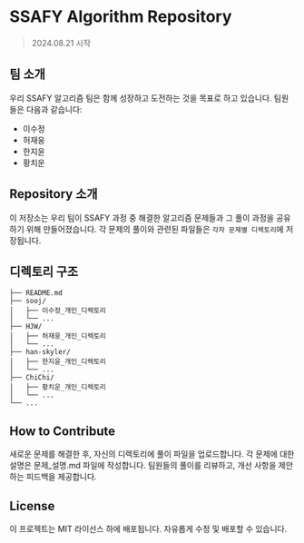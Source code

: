 # SSAFY Algorithm Repository

> 2024.08.21 시작

## 팀 소개

우리 SSAFY 알고리즘 팀은 함께 성장하고 도전하는 것을 목표로 하고 있습니다. 팀원들은 다음과 같습니다:

- 이수정
- 허재웅
- 한지윤
- 황치운

## Repository 소개

이 저장소는 우리 팀이 SSAFY 과정 중 해결한 알고리즘 문제들과 그 풀이 과정을 공유하기 위해 만들어졌습니다. 각 문제의 풀이와 관련된 파일들은 `각자 문제별 디렉토리`에 저장됩니다.

## 디렉토리 구조

```plaintext
├── README.md
├── sooj/
│   ├── 이수정_개인_디렉토리
│   └── ...
├── HJW/
│   ├── 허재웅_개인_디렉토리
│   └── ...
├── han-skyler/
│   ├── 한지윤_개인_디렉토리
│   └── ...
├── ChiChi/
│   ├── 황치운_개인_디렉토리
│   └── ...
└── ...
```

## How to Contribute

새로운 문제를 해결한 후, 자신의 디렉토리에 풀이 파일을 업로드합니다.
각 문제에 대한 설명은 문제_설명.md 파일에 작성합니다.
팀원들의 풀이를 리뷰하고, 개선 사항을 제안하는 피드백을 제공합니다.

## License

이 프로젝트는 MIT 라이선스 하에 배포됩니다. 자유롭게 수정 및 배포할 수 있습니다.

